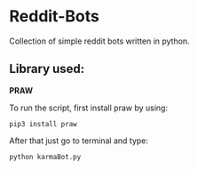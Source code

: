 # Reddit-Bots
Collection of simple reddit bots written in python.

## Library used:
**PRAW**

To run the script, first install praw by using:

`pip3 install praw`

After that just go to terminal and type:

`python karmaBot.py`
